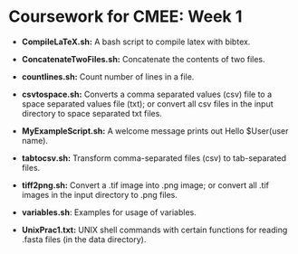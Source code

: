 # Coursework for CMEE: Week 1
- **CompileLaTeX&#46;sh:** A bash script to compile latex with bibtex.

- **ConcatenateTwoFiles&#46;sh:** Concatenate the contents of two files.

- **countlines&#46;sh:** Count number of lines in a file.

- **csvtospace&#46;sh:** Converts a comma separated values (csv) file to a space separated values file (txt); or convert all csv files in the input directory to space separated txt files.

- **MyExampleScript&#46;sh:** A welcome message prints out Hello $User(user name).

- **tabtocsv&#46;sh:** Transform comma-separated files (csv) to tab-separated files. 

- **tiff2png&#46;sh:** Convert a .tif image into .png image; or convert all .tif images in the input directory to .png files.

- **variables&#46;sh**: Examples for usage of variables. 

- **UnixPrac1.txt:** UNIX shell commands with certain functions for reading .fasta files (in the data directory). 
